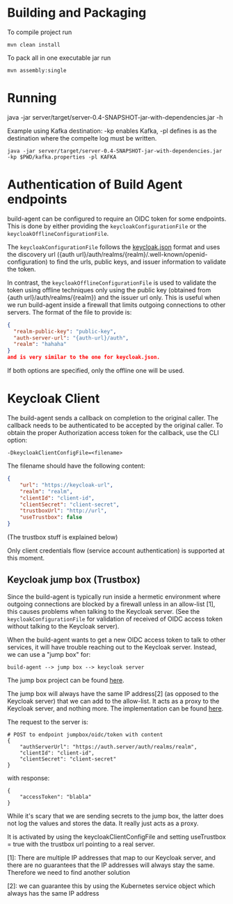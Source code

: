 Building and Packaging
======================


To compile project run

    mvn clean install

To pack all in one executable jar run

    mvn assembly:single

Running
=======
java -jar server/target/server-0.4-SNAPSHOT-jar-with-dependencies.jar -h

Example using Kafka destination: -kp enables Kafka, -pl defines is as the destination where the compelte log must be written.

    java -jar server/target/server-0.4-SNAPSHOT-jar-with-dependencies.jar -kp $PWD/kafka.properties -pl KAFKA

Authentication of Build Agent endpoints
=======================================
build-agent can be configured to require an OIDC token for some endpoints. This is done by either providing the `keycloakConfigurationFile` or the `keycloakOfflineConfigurationFile`.

The `keycloakConfigurationFile` follows the [keycloak.json](https://www.keycloak.org/docs/latest/securing_apps/) format and uses the discovery url ({auth url}/auth/realms/{realm}/.well-known/openid-configuration) to find the urls, public keys, and issuer information to validate the token.

In contrast, the `keycloakOfflineConfigurationFile` is used to validate the token using offline techniques only using the public key (obtained from {auth url}/auth/realms/{realm}) and the issuer url only. This is useful when we run build-agent inside a firewall that limits outgoing connections to other servers. The format of the file to provide is:
```json
{
  "realm-public-key": "public-key",
  "auth-server-url": "{auth-url}/auth",
  "realm": "hahaha"
}
and is very similar to the one for keycloak.json.
```

If both options are specified, only the offline one will be used.

Keycloak Client
===============
The build-agent sends a callback on completion to the original caller. The callback needs to be authenticated to be
accepted by the original caller. To obtain the proper Authorization access token for the callback, use the CLI option:
```
-DkeycloakClientConfigFile=<filename>
```

The filename should have the following content:
```json
{
    "url": "https://keycloak-url",
    "realm": "realm",
    "clientId": "client-id",
    "clientSecret": "client-secret",
    "trustboxUrl": "http://url",
    "useTrustbox": false
}
```
(The trustbox stuff is explained below)

Only client credentials flow (service account authentication) is supported at this moment.

## Keycloak jump box (Trustbox)

Since the build-agent is typically run inside a hermetic environment where outgoing connections are blocked by a
firewall unless in an allow-list [1], this causes problems when talking to the Keycloak server. (See
the `keycloakConfigurationFile` for validation of received of OIDC access token without talking to the Keycloak server).

When the build-agent wants to get a new OIDC access token to talk to other services, it will have trouble reaching out
to the Keycloak server. Instead, we can use a "jump box" for:

```
build-agent --> jump box --> keycloak server
```

The jump box project can be found [here](https://github.com/project-ncl/trustbox).

The jump box will always have the same IP address[2] (as opposed to the Keycloak server) that we can add to the allow-list.
It acts as a proxy to the Keycloak server, and nothing more. The implementation can be found [here](https://github.com/thescouser89/trustbox).

The request to the server is:
```
# POST to endpoint jumpbox/oidc/token with content
{
    "authServerUrl": "https://auth.server/auth/realms/realm",
    "clientId": "client-id",
    "clientSecret": "client-secret"
}
```
with response:
```
{
    "accessToken": "blabla"
}
```

While it's scary that we are sending secrets to the jump box, the latter does not log the values and stores the data. It
really just acts as a proxy.

It is activated by using the keycloakClientConfigFile and setting useTrustbox = true with the trustbox url pointing to a real server.

[1]: There are multiple IP addresses that map to our Keycloak server, and there are no guarantees that the IP addresses
will always stay the same. Therefore we need to find another solution

[2]: we can guarantee this by using the Kubernetes service object which always has the same IP address
